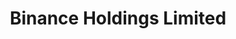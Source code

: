 ---
layout: reviewCustodian
title: "Binance Holdings Limited"
platformReview:
  type: custodians
  appId: binance
icon: binance.jpeg

custodian:
  crunchbaseUrl: "https://www.crunchbase.com/organization/binance"
  leadership:
    jurisdiction: 🇰🇾 "Cayman Islands"
    yearsInBusiness: "6"
    ceo:
      name: "Richard Teng"
      position: "CEO"
      tenure: "2023-present"
      nationality: "Singaporean"
      photo: "/images/wIcons/custodians/leadership/binance-richard-teng.png"
      social:
        twitter: "https://x.com/_richardteng"
        linkedin: "https://www.linkedin.com/in/richard-teng-3497b527"
    team:
      - name: "Richard Teng"
        role: "CEO"
      - name: "Rachel Conlan"
        role: "Chief Marketing Officer"
      - name: "Jeff Li"
        role: "Vice President of Product"
      - name: "Norman Chen"
        role: "Chief Financial Officer"
      - name: "Eleanor Hughes"
        role: "General Counsel"
      - name: "Tigran Gambaryan"
        role: "VP of Global Intelligence and Investigations"
    teamSource: "https://www.binance.com/en/blog/leadership"

  androidApp:
    name: "Binance: Bitcoin Marketplace & Crypto Wallet"
    url: "/android/com.binance.dev"

  iphoneApp:
    name: "Binance: Buy & Sell Bitcoin Crypto"
    url: "/iphone/binance.ios"
  
  webApp:
    name: "Binance: Web Wallet"
    url: "/others/binance.com"

  browserExtension:
    name: "Binance Chain Wallet"
    url: "/others/ext.binancechain"

  hotColdDesign:
    status: "published"
    lastUpdated: 2023-07-01
    details: "Binance employs a multi-tier and multi-cluster system architecture. The majority of user funds are stored in cold wallets secured by multi-signature technology, with a smaller portion in hot wallets for liquidity and daily operations."
    documentation_url: "https://www.binance.com/en/blog/421499824684900346/Binance-Security-The-Fundamentals-of-Safeguarding-Your-Funds-and-Data"
    analysis: "Through multi-signature protocols, hardware-based key management, and real-time risk monitoring, Binance strives to minimize single points of failure. Their cold storage ensures most assets remain offline, protected from online threats."
    supporting_urls:
      - "https://www.binance.com/en/blog"
      - "https://www.binance.com/en/security"
      - "https://www.binance.com/en/blog/421499824684900346"

  bitcoinFocus:
    status: "multi-currency"
    tradableAssets: "Over 350"
    tradingPairs: "Over 1300"
    custodyAssets: "Over 600"
    CompleteList: "https://www.binance.com/en/markets"

  proofOfReserves:
    status: "cryptographic"
    details: "Binance launched a Merkle Tree-based proof-of-reserves system in late 2022 and has publicly disclosed wallet addresses. External auditor involvement was temporarily paused in December 2022."
    auditFrequency: "Ongoing internal verifications"
    lastAudit: "2022"
    auditUrl: "https://www.binance.com/en/blog/ecosystem/binances-proof-of-reserves-how-users-can-verify-their-assets-496670067205387072"
    developmentStatus: "Continuous refinement of on-chain proof-of-reserves"
    developmentUrl: "https://www.binance.com/en/proof-of-reserves"

  operations:
    users: "128M"
    cryptographicProof:
      btcAmount: "622K BTC"
      totalAssets: 
      lastUpdated: "2024-01-30"
      source: "Binance Proof of Reserves"
      sourceUrl: "https://www.binance.com/en/proof-of-reserves"
      valid: true

    thirdPartyAudit:
      btcAmount: "620K BTC"
      totalAssets: "$181B USD"
      lastUpdated: "2024-01-30"
      source: "Arkham Intelligence"
      sourceUrl: "https://intel.arkm.com/explorer/entity/binance"
      valid: true

    selfReported:
      btcAmount: 
      totalAssets: 
      lastUpdated: 
      source: ""
      sourceUrl: 
      valid: false

  trackRecord:
    history: "Multiple regulatory challenges and leadership changes, including CZ's departure in 2023"
    incidentHistory:
      - description: "Former CEO CZ pleads guilty to federal charges, steps down"
        date: "November 2023"
        url: "https://www.justice.gov/opa/pr/binance-and-ceo-plead-guilty-federal-charges-agree-pay-over-4-billion-criminal-monetary"
      - description: "7,000 BTC stolen from a Binance hot wallet"
        date: "May 2019"
        url: "https://www.binance.com/en/blog/365189201383344128"
      - description: "Alleged KYC data leak"
        date: "August 2019"
        url: "https://www.coindesk.com/markets/2019/08/07/binance-probing-kyc-data-alleged-leak"
      - description: "$100M BNB Chain exploit"
        date: "October 2022"
        url: "https://www.binance.com/en/blog/ecosystem/the-bnb-chain-ecosystem-and-binance-exchange-update-3910070746874562153"
    sourceIncidents: "https://www.binance.com/en/blog"
    lastIncident: "November 2023"
    insuranceCoverage: "Safu (Secure Asset Fund for Users) for emergency losses"
    insuranceTermsUrl: "https://www.binance.com/en/support/faq/the-secure-asset-fund-for-users-safu-360027414213"

  businessModel:
    type: "Exchange & Custody"
    services:
      - name: "Spot Trading"
        url: "https://www.binance.com/en/trade/BTC_USDT"
      - name: "Futures & Derivatives"
        url: "https://www.binance.com/en/futures"
      - name: "Margin Trading"
        url: "https://www.binance.com/en/margin-fee"
      - name: "Binance Earn (Staking, Savings)"
        url: "https://www.binance.com/en/earn"
      - name: "Binance NFT"
        url: "https://www.binance.com/en/nft/home"
      - name: "Institutional Services"
        url: "https://www.binanceinstitutional.com/"
      - name: "Binance Launchpad"
        url: "https://launchpad.binance.com/"
      - name: "Binance Pay"
        url: "https://pay.binance.com/"
    revenueStreams:
      - type: "Transaction Fees"
        details: "Percentage-based fees on spot, margin, and futures trades"
      - type: "Custody and Other Fees"
        details: "Asset listings, margin lending, staking, and various services"

  riskAssessment:
    derivatives: true
    derivativesList:
      - name: "Binance Futures"
        url: "https://www.binance.com/en/futures"
      - name: "Binance Options"
        url: "https://www.binance.com/en/option"
    memecoins: true
    memecoinList:
      - name: "DOGE"
        url: "https://www.binance.com/en/trade/DOGE_USDT"
      - name: "SHIB"
        url: "https://www.binance.com/en/trade/SHIB_USDT"
      - name: "FLOKI"
        url: "https://www.binance.com/en/trade/FLOKI_USDT"
      - name: "PEPE"
        url: "https://www.binance.com/en/trade/PEPE_USDT"
      - name: "BABYDOGE"
        url: "https://www.binance.com/en/trade/BABYDOGE_USDT"
      - name: "SANTOS"
        url: "https://www.binance.com/en/trade/SANTOS_USDT"
    gambling: false

  bitcoinContribution:
    fossDevelopment: false
    research: true
    protocolSupport: true
    research_url: "https://research.binance.com/"
    contributions:
      - name: "Binance Charity Foundation"
        url: "https://www.binance.charity/"
      - name: "Binance Academy"
        url: "https://academy.binance.com/"
      - name: "BNB Chain Ecosystem Funding"
        url: "https://www.bnbchain.org/en"
  
  userAccess:
    kycRequired: true
    kycLevel: "Tiered"
    withdrawalLimits:
      status: "tiered"
      documentation_url: "https://www.binance.com/en/support/faq/360034243591"

  security:
    features:
      - "2FA"
      - "Hardware Key (U2F/FIDO2)"
      - "Address Whitelisting"
    customInfrastructure: true
    details: "Binance operates its own servers and implements real-time risk monitoring. Private keys for the majority of funds are secured via cold storage with multi-signature setups."
---